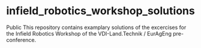 # infield_robotics_workshop_solutions
Public  This repository contains examplary solutions of the excercises for the Infield Robotics Workshop of the VDI-Land.Technik / EurAgEng pre-conference. 
